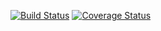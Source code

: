 [![Build Status](https://travis-ci.com/tmazyrko/IS219_calculator.svg?branch=master)](https://travis-ci.com/tmazyrko/IS219_calculator)
[![Coverage Status](https://coveralls.io/repos/github/tmazyrko/IS219_calculator/badge.svg?branch=master)](https://coveralls.io/github/tmazyrko/IS219_calculator?branch=master)
